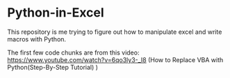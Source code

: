 # Python-in-Excel

This repository is me trying to figure out how to manipulate excel and write macros with Python.

The first few code chunks are from this video: https://www.youtube.com/watch?v=6qo3ly3-_I8 (How to Replace VBA with Python(Step-By-Step Tutorial)
)
